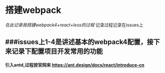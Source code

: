 
# 搭建webpack
_在此记录我搭建webpack4+react+less的过程_
记录过程记录在issues上

###issues上1-4是讲述基本的webpack4配置，接下来记录下配置项目开发常用的功能
--------------------------------------------------------------------------------
#### 引入antd,过程按官网来 <https://ant.design/docs/react/introduce-cn>
